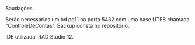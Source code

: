 Saudações.

Serão necessários um bd pg11 na porta 5432 com uma base UTF8 chamada "ControleDeContas". Backup consta no repositório.

IDE utilizada: RAD Studio 12.
